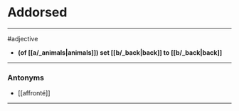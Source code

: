 # Addorsed
---
#adjective
- **(of [[a/_animals|animals]]) set [[b/_back|back]] to [[b/_back|back]]**
---
### Antonyms
- [[affronté]]
---
